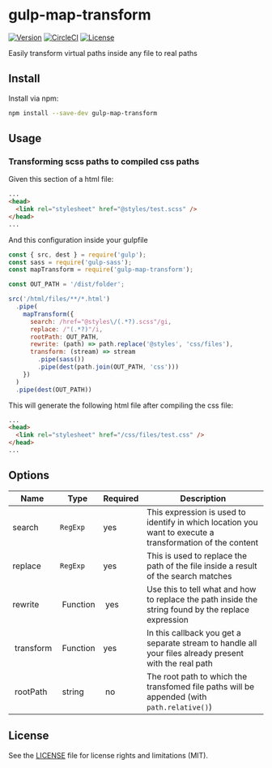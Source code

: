 # gulp-map-transform

[![Version](https://flat.badgen.net/npm/v/gulp-map-transform)](https://www.npmjs.com/package/gulp-map-transform)
[![CircleCI](https://flat.badgen.net/circleci/github/davideperozzi/gulp-map-transform/master)](https://circleci.com/gh/davideperozzi/gulp-map-transform/tree/master)
[![License](https://flat.badgen.net/badge/license/MIT/blue)](./LICENSE)

Easily transform virtual paths inside any file to real paths

## Install

Install via npm:
```sh
npm install --save-dev gulp-map-transform
```

## Usage

### Transforming scss paths to compiled css paths

Given this section of a html file:

```html
...
<head>
  <link rel="stylesheet" href="@styles/test.scss" />
</head>
...
```

And this configuration inside your gulpfile

```js
const { src, dest } = require('gulp');
const sass = require('gulp-sass');
const mapTransform = require('gulp-map-transform');

const OUT_PATH = '/dist/folder';

src('/html/files/**/*.html')
  .pipe(
    mapTransform({
      search: /href="@styles\/(.*?).scss"/gi,
      replace: /"(.*?)"/i,
      rootPath: OUT_PATH,
      rewrite: (path) => path.replace('@styles', 'css/files'),
      transform: (stream) => stream
        .pipe(sass())
        .pipe(dest(path.join(OUT_PATH, 'css')))
    })
  )
  .pipe(dest(OUT_PATH))
```

This will generate the following html file after compiling the css file:
```html
...
<head>
  <link rel="stylesheet" href="/css/files/test.css" />
</head>
...
```

## Options
| Name | Type |  Required | Description
| -- | -- | -- | --
| search | `RegExp` | yes | This expression is used to identify in which location you want to execute a transformation of the content
| replace | `RegExp` | yes | This is used to replace the path of the file inside a result of the search matches
| rewrite | Function | yes | Use this to tell what and how to replace the path inside the string found by the replace expression
| transform | Function | yes | In this callback you get a separate stream to handle all your files already present with the real path
| rootPath | string | no | The root path to which the transfomed file paths will be appended (with `path.relative()`)

## License
See the [LICENSE](./LICENSE) file for license rights and limitations (MIT).